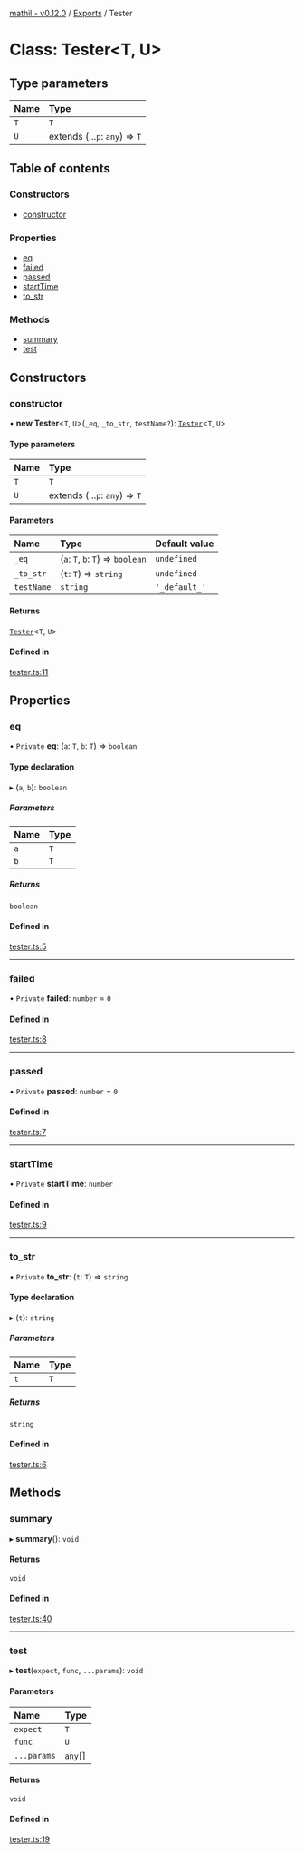 [mathil - v0.12.0](../README.md) / [Exports](../modules.md) / Tester

# Class: Tester\<T, U\>

## Type parameters

| Name | Type |
| :------ | :------ |
| `T` | `T` |
| `U` | extends (...`p`: `any`) => `T` |

## Table of contents

### Constructors

- [constructor](Tester.md#constructor)

### Properties

- [eq](Tester.md#eq)
- [failed](Tester.md#failed)
- [passed](Tester.md#passed)
- [startTime](Tester.md#starttime)
- [to\_str](Tester.md#to_str)

### Methods

- [summary](Tester.md#summary)
- [test](Tester.md#test)

## Constructors

### constructor

• **new Tester**\<`T`, `U`\>(`_eq`, `_to_str`, `testName?`): [`Tester`](Tester.md)\<`T`, `U`\>

#### Type parameters

| Name | Type |
| :------ | :------ |
| `T` | `T` |
| `U` | extends (...`p`: `any`) => `T` |

#### Parameters

| Name | Type | Default value |
| :------ | :------ | :------ |
| `_eq` | (`a`: `T`, `b`: `T`) => `boolean` | `undefined` |
| `_to_str` | (`t`: `T`) => `string` | `undefined` |
| `testName` | `string` | `'_default_'` |

#### Returns

[`Tester`](Tester.md)\<`T`, `U`\>

#### Defined in

[tester.ts:11](https://github.com/eransed/mathil/blob/84118e9/src/tester.ts#L11)

## Properties

### eq

• `Private` **eq**: (`a`: `T`, `b`: `T`) => `boolean`

#### Type declaration

▸ (`a`, `b`): `boolean`

##### Parameters

| Name | Type |
| :------ | :------ |
| `a` | `T` |
| `b` | `T` |

##### Returns

`boolean`

#### Defined in

[tester.ts:5](https://github.com/eransed/mathil/blob/84118e9/src/tester.ts#L5)

___

### failed

• `Private` **failed**: `number` = `0`

#### Defined in

[tester.ts:8](https://github.com/eransed/mathil/blob/84118e9/src/tester.ts#L8)

___

### passed

• `Private` **passed**: `number` = `0`

#### Defined in

[tester.ts:7](https://github.com/eransed/mathil/blob/84118e9/src/tester.ts#L7)

___

### startTime

• `Private` **startTime**: `number`

#### Defined in

[tester.ts:9](https://github.com/eransed/mathil/blob/84118e9/src/tester.ts#L9)

___

### to\_str

• `Private` **to\_str**: (`t`: `T`) => `string`

#### Type declaration

▸ (`t`): `string`

##### Parameters

| Name | Type |
| :------ | :------ |
| `t` | `T` |

##### Returns

`string`

#### Defined in

[tester.ts:6](https://github.com/eransed/mathil/blob/84118e9/src/tester.ts#L6)

## Methods

### summary

▸ **summary**(): `void`

#### Returns

`void`

#### Defined in

[tester.ts:40](https://github.com/eransed/mathil/blob/84118e9/src/tester.ts#L40)

___

### test

▸ **test**(`expect`, `func`, `...params`): `void`

#### Parameters

| Name | Type |
| :------ | :------ |
| `expect` | `T` |
| `func` | `U` |
| `...params` | `any`[] |

#### Returns

`void`

#### Defined in

[tester.ts:19](https://github.com/eransed/mathil/blob/84118e9/src/tester.ts#L19)
